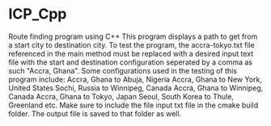 # ICP_Cpp
Route finding program using C++
This program displays a path to get from a start city to destination city. To test the program, the accra-tokyo.txt file referenced in the main method 
must be replaced with a desired input text file with the start and destination configuration seperated by a comma as such "Accra, Ghana". Some configurations used in the testing of this program include:
Accra, Ghana to Abuja, Nigeria
Accra, Ghana to New York, United States
Sochi, Russia to Winnipeg, Canada
Accra, Ghana to Winnipeg, Canada
Accra, Ghana to Tokyo, Japan
Seoul, South Korea to Thule, Greenland
etc.
Make sure to include the file input txt file in the cmake build folder. The output file is saved to that folder as well.
